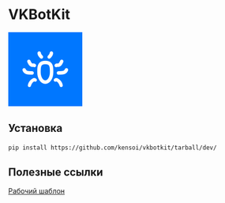 # VKBotKit
![vkbotkit logo](https://github.com/kensoi/vkbotkit/raw/gh-pages/img/logo150.png)
## Установка
```sh
pip install https://github.com/kensoi/vkbotkit/tarball/dev/
```

## Полезные ссылки
[Рабочий шаблон](https://github.com/kensoi/vkbotkit_app)
